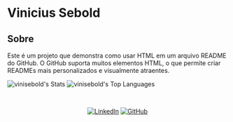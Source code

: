 # Vinicius Sebold

<div>
  <h2>Sobre</h2>
  <p>Este é um projeto que demonstra como usar HTML em um arquivo README do GitHub. O GitHub suporta muitos elementos HTML, o que permite criar READMEs mais personalizados e visualmente atraentes.</p>
</div>

![vinisebold's Stats](https://github-readme-stats.vercel.app/api?username=vinisebold&theme=default&show_icons=true&hide_border=false&count_private=true) ![vinisebold's Top Languages](https://github-readme-stats.vercel.app/api/top-langs/?username=vinisebold&theme=default&show_icons=true&hide_border=false&layout=compact)

<div align="center">
  <br>
  <p>
    <a href="https://www.linkedin.com/in/vinisebold"><img src="https://img.shields.io/badge/LinkedIn-0077B5?style=for-the-badge&logo=linkedin&logoColor=white" alt="LinkedIn"></a>
    <a href="https://github.com/vinisebold"><img src="https://img.shields.io/badge/GitHub-100000?style=for-the-badge&logo=github&logoColor=white" alt="GitHub"></a>
  </p>
</div>
